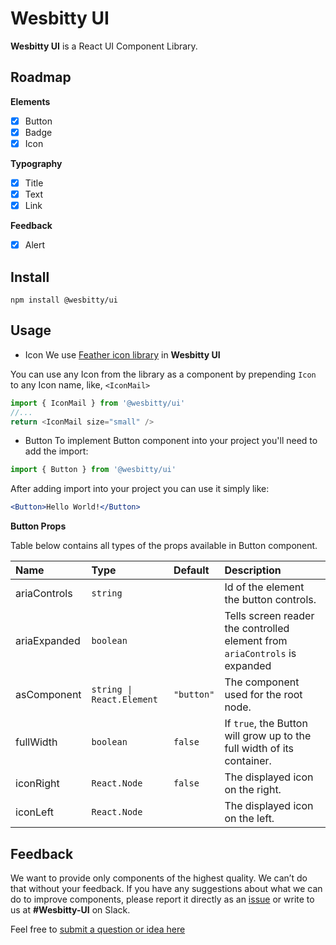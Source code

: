 # Wesbitty UI

**Wesbitty UI** is a React UI Component Library.

## Roadmap

**Elements**

- [x] Button
- [x] Badge
- [x] Icon

**Typography**

- [x] Title
- [x] Text
- [x] Link

**Feedback**

- [x] Alert

## Install

```cli
npm install @wesbitty/ui
```

## Usage

- Icon
  We use [Feather icon library](https://feathericons.com/) in **Wesbitty UI**

You can use any Icon from the library as a component by prepending `Icon` to any Icon name, like, `<IconMail>`

```js
import { IconMail } from '@wesbitty/ui'
//...
return <IconMail size="small" />
```

- Button
  To implement Button component into your project you'll need to add the import:

```js
import { Button } from '@wesbitty/ui'
```

After adding import into your project you can use it simply like:

```jsx
<Button>Hello World!</Button>
```

**Button Props**

Table below contains all types of the props available in Button component.

| Name         | Type                      | Default    | Description                                                                |
| :----------- | :------------------------ | :--------- | :------------------------------------------------------------------------- |
| ariaControls | `string`                  |            | Id of the element the button controls.                                     |
| ariaExpanded | `boolean`                 |            | Tells screen reader the controlled element from `ariaControls` is expanded |
| asComponent  | `string \| React.Element` | `"button"` | The component used for the root node.                                      |
| fullWidth    | `boolean`                 | `false`    | If `true`, the Button will grow up to the full width of its container.     |
| iconRight    | `React.Node`              | `false`    | The displayed icon on the right.                                           |
| iconLeft     | `React.Node`              |            | The displayed icon on the left.                                            |

## Feedback

We want to provide only components of the highest quality. We can’t do that without your feedback. If you have any suggestions about what we can do to improve components, please report it directly as an [issue](https://github.com/wesbitty/wesbitty/issues/new/choose) or write to us at **#Wesbitty-UI** on Slack.

Feel free to [submit a question or idea here](https://github.com/wesbitty/wesbitty/discussions/category_choices)
